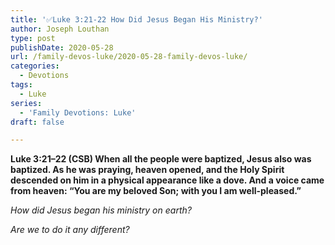 ```yaml
---
title: '✅Luke 3:21-22 How Did Jesus Began His Ministry?'
author: Joseph Louthan
type: post
publishDate: 2020-05-28
url: /family-devos-luke/2020-05-28-family-devos-luke/
categories:
  - Devotions
tags:
  - Luke
series:
  - 'Family Devotions: Luke'
draft: false

---
```


**Luke 3:21–22 (CSB) When all the people were baptized, Jesus also was baptized. As he was praying, heaven opened,  and the Holy Spirit descended on him in a physical appearance like a dove. And a voice came from heaven: “You are my beloved Son; with you I am well-pleased.”** 

*How did Jesus began his ministry on earth?*

*Are we to do it any different?*


